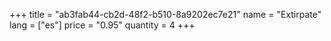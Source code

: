 +++
title = "ab3fab44-cb2d-48f2-b510-8a9202ec7e21"
name = "Extirpate"
lang = ["es"]
price = "0.95"
quantity = 4
+++
